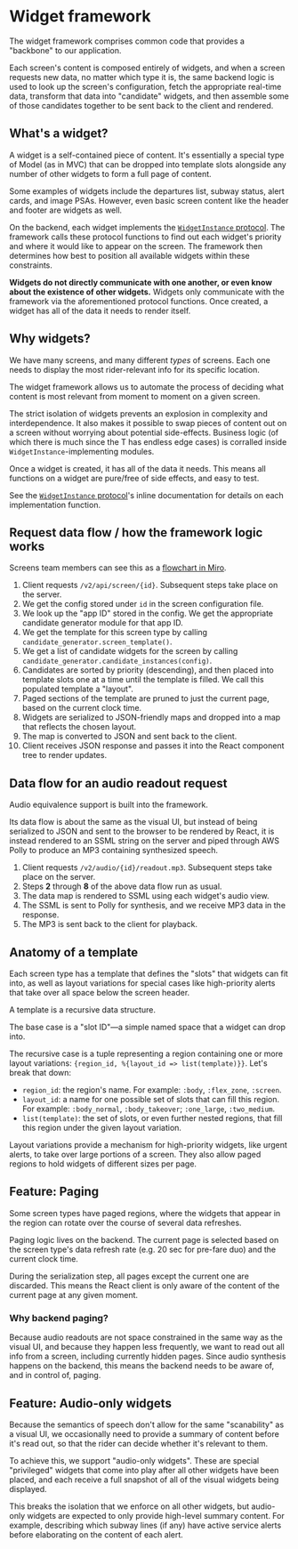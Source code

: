 # Widget framework

The widget framework comprises common code that provides a "backbone" to our application.

Each screen's content is composed entirely of widgets, and when a screen requests new data, no matter which type it is, the same backend logic is used to look up the screen's configuration, fetch the appropriate real-time data, transform that data into "candidate" widgets, and then assemble some of those candidates together to be sent back to the client and rendered.

## What's a widget?

A widget is a self-contained piece of content. It's essentially a special type of Model (as in MVC) that can be dropped into template slots alongside any number of other widgets to form a full page of content.

Some examples of widgets include the departures list, subway status, alert cards, and image PSAs. However, even basic screen content like the header and footer are widgets as well.

On the backend, each widget implements the [`WidgetInstance` protocol](/lib/screens/v2/widget_instance.ex). The framework calls these protocol functions to find out each widget's priority and where it would like to appear on the screen. The framework then determines how best to position all available widgets within these constraints.

**Widgets do not directly communicate with one another, or even know about the existence of other widgets.** Widgets only communicate with the framework via the aforementioned protocol functions. Once created, a widget has all of the data it needs to render itself.

## Why widgets?

We have many screens, and many different _types_ of screens. Each one needs to display the most rider-relevant info for its specific location.

The widget framework allows us to automate the process of deciding what content is most relevant from moment to moment on a given screen.

The strict isolation of widgets prevents an explosion in complexity and interdependence. It also makes it possible to swap pieces of content out on a screen without worrying about potential side-effects. Business logic (of which there is much since the T has endless edge cases) is corralled inside `WidgetInstance`-implementing modules.

Once a widget is created, it has all of the data it needs. This means all functions on a widget are pure/free of side effects, and easy to test.

See the [`WidgetInstance` protocol](/lib/screens/v2/widget_instance.ex)'s inline documentation for details on each implementation function.

## Request data flow / how the framework logic works

Screens team members can see this as a [flowchart in Miro](https://miro.com/app/board/o9J_lDRaax4=/).

1. Client requests `/v2/api/screen/{id}`. Subsequent steps take place on the server.
1. We get the config stored under `id` in the screen configuration file.
1. We look up the "app ID" stored in the config. We get the appropriate candidate generator module for that app ID.
1. We get the template for this screen type by calling `candidate_generator.screen_template()`.
1. We get a list of candidate widgets for the screen by calling `candidate_generator.candidate_instances(config)`.
1. Candidates are sorted by priority (descending), and then placed into template slots one at a time until the template is filled. We call this populated template a "layout".
1. Paged sections of the template are pruned to just the current page, based on the current clock time.
1. Widgets are serialized to JSON-friendly maps and dropped into a map that reflects the chosen layout.
1. The map is converted to JSON and sent back to the client.
1. Client receives JSON response and passes it into the React component tree to render updates.

## Data flow for an audio readout request

Audio equivalence support is built into the framework.

Its data flow is about the same as the visual UI, but instead of being serialized to JSON and sent to the browser to be rendered by React, it is instead rendered to an SSML string on the server and piped through AWS Polly to produce an MP3 containing synthesized speech.

1. Client requests `/v2/audio/{id}/readout.mp3`. Subsequent steps take place on the server.
1. Steps **2** through **8** of the above data flow run as usual.
1. The data map is rendered to SSML using each widget's audio view.
1. The SSML is sent to Polly for synthesis, and we receive MP3 data in the response.
1. The MP3 is sent back to the client for playback.

## Anatomy of a template

Each screen type has a template that defines the "slots" that widgets can fit into, as well as layout variations for special cases like high-priority alerts that take over all space below the screen header.

A template is a recursive data structure.

The base case is a "slot ID"—a simple named space that a widget can drop into.

The recursive case is a tuple representing a region containing one or more layout variations: `{region_id, %{layout_id => list(template)}}`. Let's break that down:

- `region_id`: the region's name. For example: `:body`, `:flex_zone`, `:screen`.
- `layout_id`: a name for one possible set of slots that can fill this region. For example: `:body_normal`, `:body_takeover`; `:one_large`, `:two_medium`.
- `list(template)`: the set of slots, or even further nested regions, that fill this region under the given layout variation.

Layout variations provide a mechanism for high-priority widgets, like urgent alerts, to take over large portions of a screen. They also allow paged regions to hold widgets of different sizes per page.

## Feature: Paging

Some screen types have paged regions, where the widgets that appear in the region can rotate over the course of several data refreshes.

Paging logic lives on the backend. The current page is selected based on the screen type's data refresh rate (e.g. 20 sec for pre-fare duo) and the current clock time.

During the serialization step, all pages except the current one are discarded. This means the React client is only aware of the content of the current page at any given moment.

### Why backend paging?

Because audio readouts are not space constrained in the same way as the visual UI, and because they happen less frequently, we want to read out all info from a screen, including currently hidden pages. Since audio synthesis happens on the backend, this means the backend needs to be aware of, and in control of, paging.

## Feature: Audio-only widgets

Because the semantics of speech don't allow for the same "scanability" as a visual UI, we occasionally need to provide a summary of content before it's read out, so that the rider can decide whether it's relevant to them.

To achieve this, we support "audio-only widgets". These are special "privileged" widgets that come into play after all other widgets have been placed, and each receive a full snapshot of all of the visual widgets being displayed.

This breaks the isolation that we enforce on all other widgets, but audio-only widgets are expected to only provide high-level summary content. For example, describing which subway lines (if any) have active service alerts before elaborating on the content of each alert.
